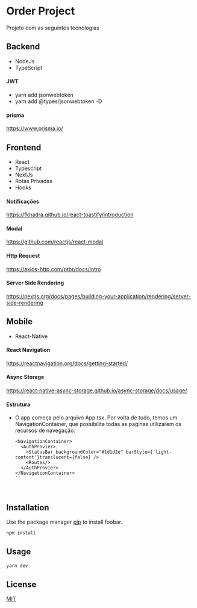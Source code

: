 # Order Project

Projeto com as seguintes tecnologias

## Backend
- NodeJs
- TypeScript


#### JWT
- yarn add jsonwebtoken
- yarn add @‌types/jsonwebtoken -D

#### prisma
https://www.prisma.io/




## Frontend
- React
- Typescript
- NextJs
- Rotas Privadas
- Hooks


#### Notificações

https://fkhadra.github.io/react-toastify/introduction



#### Modal

https://github.com/reactjs/react-modal


#### Http Request
https://axios-http.com/ptbr/docs/intro


#### Server Side Rendering
https://nextjs.org/docs/pages/building-your-application/rendering/server-side-rendering




## Mobile
- React-Native


#### React Navigation
https://reactnavigation.org/docs/getting-started/

#### Async Storage
https://react-native-async-storage.github.io/async-storage/docs/usage/


#### Estrutura
- O app começa pelo arquivo App.tsx. Por volta de tudo, temos um NavigationContainer, que possibilita todas as paginas utilizarem os recursos de navegação.

    ```
    <NavigationContainer>
      <AuthProvier>
        <StatusBar backgroundColor="#1d1d2e" barStyle={'light-content'}translucent={false} />
        <Routes/>
      </AuthProvier>
    </NavigationContainer>
    ``



## Installation

Use the package manager [pip](https://pip.pypa.io/en/stable/) to install foobar.

```bash
npm install
```

## Usage

```python
yarn dev
```


## License

[MIT](https://choosealicense.com/licenses/mit/)
